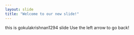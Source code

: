 ```yaml
---
layout: slide
title: "Welcome to our new slide!"
---
```

this is gokulakrishnan1294 slide
Use the left arrow to go back!

